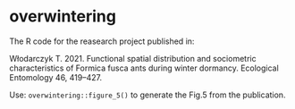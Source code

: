 # overwintering
The R code for the reasearch project published in:

Włodarczyk T. 2021. Functional spatial distribution and sociometric characteristics of Formica fusca ants during winter dormancy.
Ecological Entomology 46, 419–427.

Use: `overwintering::figure_5()` to generate the Fig.5 from the publication.

